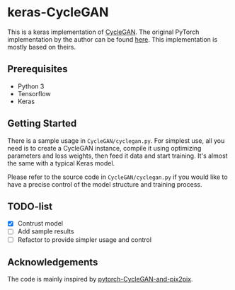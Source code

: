 # keras-CycleGAN

This is a keras implementation of [CycleGAN](https://arxiv.org/pdf/1703.10593.pdf). The original PyTorch implementation by the author can be found [here](https://github.com/junyanz/pytorch-CycleGAN-and-pix2pix). This implementation is mostly based on theirs.

## Prerequisites

- Python 3
- Tensorflow
- Keras

## Getting Started

There is a sample usage in `CycleGAN/cyclegan.py`. For simplest use, all you need is to create a CycleGAN instance, compile it using optimizing parameters and loss weights, then feed it data and start training. It's almost the same with a typical Keras model.

Please refer to the source code in `CycleGAN/cyclegan.py` if you would like to have a precise control of the model structure and training process.

## TODO-list

- [x] Contrust model
- [ ] Add sample results
- [ ] Refactor to provide simpler usage and control

## Acknowledgements

The code is mainly inspired by [pytorch-CycleGAN-and-pix2pix](https://github.com/junyanz/pytorch-CycleGAN-and-pix2pix).

